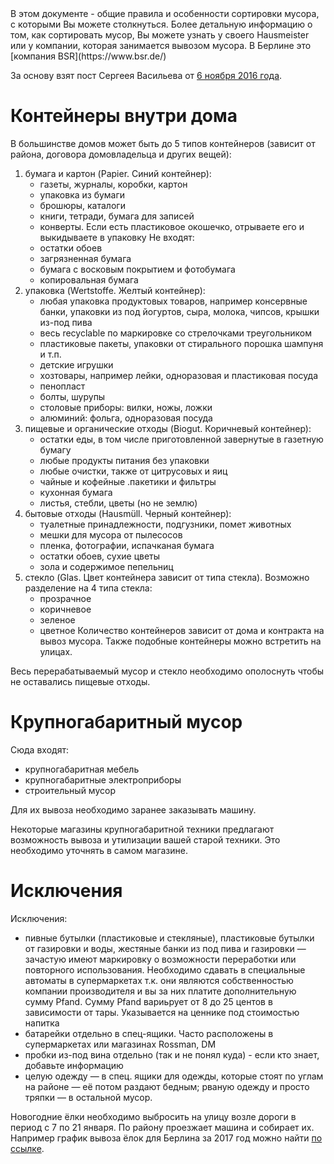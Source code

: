 <aside class="notice">
В этом документе - общие правила и особенности сортировки мусора, с которыми Вы можете столкнуться. Более детальную информацию о том, как сортировать мусор, Вы можете узнать у своего Hausmeister или у компании, которая занимается вывозом мусора. В Берлине это [компания BSR](https://www.bsr.de/)
</aside>

За основу взят пост Сергеея Васильева от [6 ноября 2016 года](https://www.facebook.com/sergey.vasilyev/posts/10205938874269863).

# Контейнеры внутри дома

В большинстве домов может быть до 5 типов контейнеров (зависит от района, договора домовладельца и других вещей):
1. бумага и картон (Papier. Синий контейнер):
    * газеты, журналы, коробки, картон
    * упаковка из бумаги
    * брошюры, каталоги
    * книги, тетради, бумага для записей
    * конверты. Если есть пластиковое окошечко, отрываете его и выкидываете в упаковку
  Не входят:
    * остатки обоев
    * загрязненная бумага
    * бумага с восковым покрытием и фотобумага
    * копировальная бумага
2. упаковка (Wertstoffe. Желтый контейнер):
    * любая упаковка продуктовых товаров, например консервные банки, упаковки из под йогуртов, сыра, молока, чипсов, крышки из-под пива
    * весь recyclable по маркировке со стрелочками треугольником
    * пластиковые пакеты, упаковки от стирального порошка шампуня и т.п.
    * детские игрушки
    * хозтовары, например лейки, одноразовая и пластиковая посуда
    * пенопласт
    * болты, шурупы
    * столовые приборы: вилки, ножы, ложки
    * алюминий: фольга, одноразовая посуда
3. пищевые и органические отходы (Biogut. Коричневый контейнер):
    * остатки еды, в том числе приготовленной завернутые в газетную бумагу
    * любые продукты питания без упаковки
    * любые очистки, также от цитрусовых и яиц
    * чайные и кофейные .пакетики и фильтры
    * кухонная бумага
    * листья, стебли, цветы (но не землю)
4. бытовые отходы (Hausmüll. Черный контейнер):
    * туалетные принадлежности, подгузники, помет животных
    * мешки для мусора от пылесосов
    * пленка, фотографии, испачканая бумага
    * остатки обоев, сухие цветы
    * зола и содержимое пепельниц
5. стекло (Glas. Цвет контейнера зависит от типа стекла). Возможно разделение на 4 типа стекла:
    * прозрачное
    * коричневое
    * зеленое
    * цветное
  Количество контейнеров зависит от дома и контракта на вывоз мусора. Также подобные контейнеры можно встретить на улицах.

Весь перерабатываемый мусор и стекло необходимо ополоснуть чтобы не оставались пищевые отходы.

# Крупногабаритный мусор

Сюда входят:
* крупногабаритная мебель
* крупногабаритные электроприборы
* строительный мусор

Для их вывоза необходимо заранее заказывать машину.

Некоторые магазины крупногабаритной техники предлагают возможность вывоза и утилизации вашей старой техники. Это необходимо уточнять в самом магазине.

# Исключения

Исключения:
* пивные бутылки (пластиковые и стекляные), пластиковые бутылки от газировки и воды, жестяные банки из под пива и газировки — зачастую имеют маркировку о возможности переработки или повторного использования. Необходимо сдавать в специальные автоматы в супермаркетах т.к. они являются собственностью компании производителя и вы за них платите дополнительную сумму Pfand. Сумму Pfand вариьрует от 8 до 25 центов в зависимости от тары. Указывается на ценнике под стоимостью напитка
* батарейки отдельно в спец-ящики. Часто расположены в супермаркетах или магазинах Rossman, DM
* пробки из-под вина отдельно (так и не понял куда) - если кто знает, добавьте информацию
* целую одежду — в спец. ящики для одежды, которые стоят по углам на районе — её потом раздают бедным; рваную одежду и просто тряпки — в остальной мусор.

Новогодние ёлки необходимо выбросить на улицу возле дороги в период с 7 по 21 января. По району проезжает машина и собирает их. Например график вывоза ёлок для Берлина за 2017 год можно найти [по ссылке](https://www.bsr.de/weihnachtsbaeume-20411.php).
